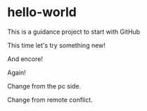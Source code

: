 # hello-world
This is a guidance project to start with GitHub

This time let's try something new!

And encore!

Again!

Change from the pc side.

Change from remote conflict.
